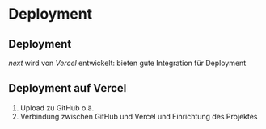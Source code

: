 # Deployment

## Deployment

_next_ wird von _Vercel_ entwickelt: bieten gute Integration für Deployment

## Deployment auf Vercel

1. Upload zu GitHub o.ä.
2. Verbindung zwischen GitHub und Vercel und Einrichtung des Projektes
